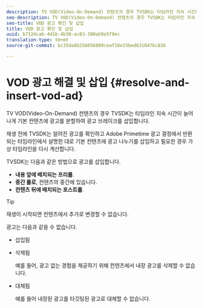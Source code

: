 ```yaml
---
description: TV VOD(Video-On-Demand) 컨텐츠의 경우 TVSDK는 타임라인 지속 시간이 늘어나게 기본 컨텐츠에 광고를 분할하여 광고 브레이크를 삽입합니다.
seo-description: TV VOD(Video-On-Demand) 컨텐츠의 경우 TVSDK는 타임라인 지속 시간이 늘어나게 기본 컨텐츠에 광고를 분할하여 광고 브레이크를 삽입합니다.
seo-title: VOD 광고 확인 및 삽입
title: VOD 광고 확인 및 삽입
uuid: b7124cab-441b-4b38-ac83-300ab9e5f9ec
translation-type: tm+mt
source-git-commit: bc35da8b258056809ceaf18e33bed631047bc81b

---
```



# VOD 광고 해결 및 삽입 {#resolve-and-insert-vod-ad}

TV VOD(Video-On-Demand) 컨텐츠의 경우 TVSDK는 타임라인 지속 시간이 늘어나게 기본 컨텐츠에 광고를 분할하여 광고 브레이크를 삽입합니다.

재생 전에 TVSDK는 알려진 광고를 확인하고 Adobe Primetime 광고 결정에서 반환되는 타임라인에서 설명한 대로 기본 컨텐츠에 광고 나누기를 삽입하고 필요한 경우 가상 타임라인을 다시 계산합니다.

TVSDK는 다음과 같은 방법으로 광고를 삽입합니다.

* **내용 앞에 배치되는 프리롤**.
* **중간 롤로**, 컨텐츠의 중간에 있습니다.
* **컨텐츠 뒤에 배치되는 포스트롤**.

>[!TIP]
>
>재생이 시작되면 컨텐츠에서 추가로 변경할 수 없습니다.

광고는 다음과 같을 수 없습니다.

* 삽입됨
* 삭제됨

   예를 들어, 광고 없는 경험을 제공하기 위해 컨텐츠에서 내장 광고를 삭제할 수 없습니다.
* 대체됨

   예를 들어 내장된 광고를 타깃팅된 광고로 대체할 수 없습니다.